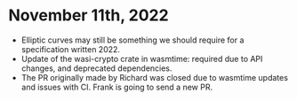 # November 11th, 2022

* Elliptic curves may still be something we should require for a specification written 2022.
* Update of the wasi-crypto crate in wasmtime: required due to API changes, and deprecated dependencies.
* The PR originally made by Richard was closed due to wasmtime updates and issues with CI. Frank is going to send a new PR.
